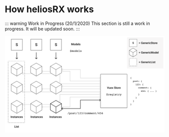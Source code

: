 # How heliosRX works

::: warning Work in Progress (20/1/2020)
This section is still a work in progress. It will be updated soon.
:::

![Internal Architecture](./img/internal.png)
